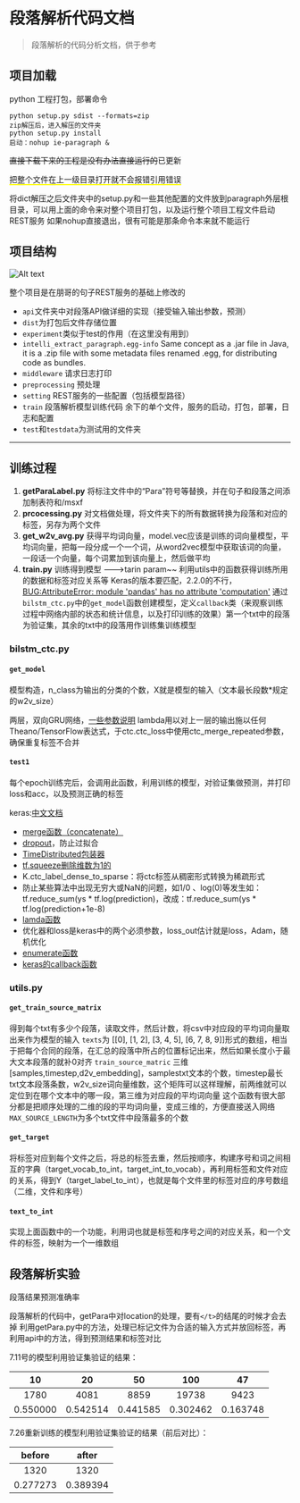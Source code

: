 # 段落解析代码文档

>段落解析的代码分析文档，供于参考

## 项目加载
python 工程打包，部署命令
```
python setup.py sdist --formats=zip 
zip解压后，进入解压的文件夹
python setup.py install
启动：nohup ie-paragraph &
```

~~直接下载下来的工程是没有办法直接运行的~~已更新


<span style="border-bottom:2px solid yellow;">把整个文件在上一级目录打开就不会报错引用错误</span>

将dict解压之后文件夹中的setup.py和一些其他配置的文件放到paragraph外层根目录，可以用上面的命令来对整个项目打包，以及运行整个项目工程文件启动REST服务
如果nohup直接退出，很有可能是那条命令本来就不能运行

## 项目结构
![Alt text](./images/1532571387816.png)  

整个项目是在朋哥的句子REST服务的基础上修改的  
- `api`文件夹中对段落API做详细的实现（接受输入输出参数，预测）  
- `dist`为打包后文件存储位置  
- `experiment`类似于test的作用（在这里没有用到）  
- `intelli_extract_paragraph.egg-info`  Same concept as a .jar file in Java, it is a .zip file with some metadata files renamed .egg, for distributing code as bundles.  
- `middleware` 请求日志打印  
- `preprocessing` 预处理  
- `setting` REST服务的一些配置（包括模型路径）  
- `train` 段落解析模型训练代码
余下的单个文件，服务的启动，打包，部署，日志和配置
- `test`和`testdata`为测试用的文件夹

---
## 训练过程

1. **getParaLabel.py**  将标注文件中的“Para”符号等替换，并在句子和段落之间添加制表符和/msxf
2.  **prcocessing.py** 对文档做处理，将文件夹下的所有数据转换为段落和对应的标签，另存为两个文件
3. **get_w2v_avg.py** 获得平均词向量，model.vec应该是训练的词向量模型，平均词向量，把每一段分成一个一个词，从word2vec模型中获取该词的向量，一段话一个向量，每个词累加到该向量上，然后做平均
4. **train.py** 训练得到模型 --->tarin param~~
利用utils中的函数获得训练所用的数据和标签对应关系等
Keras的版本要匹配，2.2.0的不行，[BUG:AttributeError: module 'pandas' has no attribute 'computation'](https://blog.csdn.net/hungryof/article/details/76730328)
通过`bilstm_ctc.py`中的`get_model`函数创建模型，定义`callback`类（来观察训练过程中网络内部的状态和统计信息，以及打印训练的效果）第一个txt中的段落为验证集，其余的txt中的段落用作训练集训练模型


### bilstm_ctc.py
#### `get_model` 
模型构造，n\_class为输出的分类的个数，X就是模型的输入（文本最长段数*规定的w2v_size）

两层，双向GRU网络，[一些参数说明](https://www.2cto.com/net/201708/664769.html)
lambda用以对上一层的输出施以任何Theano/TensorFlow表达式，于ctc.ctc_loss中使用ctc_merge_repeated参数，确保重复标签不合并

####  `test1`
每个epoch训练完后，会调用此函数，利用训练的模型，对验证集做预测，并打印loss和acc，以及预测正确的标签

keras:[中文文档](http://keras-cn.readthedocs.io/en/latest/)
- [merge函数（concatenate）](http://keras-cn.readthedocs.io/en/latest/layers/merge/)
- [dropout](http://keras-cn.readthedocs.io/en/latest/layers/core_layer/#dropout)，防止过拟合
- [TimeDistributed包装器](https://blog.csdn.net/xiaojiajia007/article/details/76665016)
- [tf.squeeze删除维数为1的](https://blog.csdn.net/qq_31780525/article/details/72280284)
-  K.ctc_label_dense_to_sparse：将ctc标签从稠密形式转换为稀疏形式
- 防止某些算法中出现无穷大或NaN的问题，如1/0 、log(0)等发生如：tf.reduce_sum(ys * tf.log(prediction)，改成：tf.reduce_sum(ys * tf.log(prediction+1e-8)
- [lamda函数](https://www.cnblogs.com/evening/archive/2012/03/29/2423554.html)
- 优化器和loss是keras中的两个必须参数，loss_out估计就是loss，Adam，随机优化
- [enumerate函数](http://www.runoob.com/python/python-func-enumerate.html)
- [keras的callback函数](http://keras-cn.readthedocs.io/en/latest/other/callbacks/)


### **utils.py**
####  `get_train_source_matrix`
得到每个txt有多少个段落，读取文件，然后计数，将csv中对应段的平均词向量取出来作为模型的输入
`texts`为 [[0], [1, 2], [3, 4, 5], [6, 7, 8, 9]]形式的数组，相当于把每个合同的段落，在汇总的段落中所占的位置标记出来，然后如果长度小于最大文本段落的就补0对齐
`train_source_matric` 三维[samples,timestep,d2v\_embedding]，samplestxt文本的个数，timestep最长txt文本段落条数，w2v_size词向量维数，这个矩阵可以这样理解，前两维就可以定位到在哪个文本中的哪一段，第三维为对应段的平均词向量
这个函数有很大部分都是把顺序处理的二维的段的平均词向量，变成三维的，方便直接送入网络
`MAX_SOURCE_LENGTH`为多个txt文件中段落最多的个数

####  `get_target`
将标签对应到每个文件之后，将总的标签去重，然后按顺序，构建序号和词之间相互的字典（target_vocab_to_int，target_int_to_vocab），再利用标签和文件对应的关系，得到Y（target_label_to_int），也就是每个文件里的标签对应的序号数组（二维，文件和序号）

#### `text_to_int`
实现上面函数中的一个功能，利用词也就是标签和序号之间的对应关系，和一个文件的标签，映射为一个一维数组


## 段落解析实验
段落结果预测准确率

段落解析的代码中，getPara中对location的处理，要有`</t>`的结尾的时候才会去掉
利用getPara.py中的方法，处理已标记文件为合适的输入方式并放回标签，再利用api中的方法，得到预测结果和标签对比

7.11号的模型利用验证集验证的结果：

| 10     |     20 |   50   | 100     |     47 | 
| :--------: | :--------:| :------: | :-------: | :--------:|
| 1780   |   4081 |  8859  | 19738    |   9423| 
| 0.550000|   0.542514 | 0.441585  | 0.302462    |  0.163748 | 

7.26重新训练的模型利用验证集验证的结果（前后对比）：

 |     before |   after   |
 | :--------:| :------: |
  |   1320  |  1320 |
 |   0.277273 |  0.389394  |


